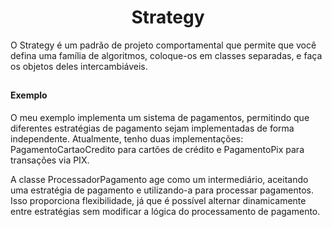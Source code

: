 <h1 align="center">Strategy</h1>

<p>O Strategy é um padrão de projeto comportamental que permite que você defina uma família de algoritmos, 
  coloque-os em classes separadas, e faça os objetos deles intercambiáveis.
</p>

##

#### Exemplo 

<p>
O meu exemplo implementa um sistema de pagamentos, permitindo que diferentes estratégias de pagamento sejam implementadas de forma independente. 
  Atualmente, tenho duas implementações: PagamentoCartaoCredito para cartões de crédito e PagamentoPix para transações via PIX.

  A classe ProcessadorPagamento age como um intermediário, aceitando uma estratégia de pagamento e utilizando-a para processar pagamentos. Isso proporciona flexibilidade, 
  já que é possível alternar dinamicamente entre estratégias sem modificar a lógica do processamento de pagamento.
</p>


